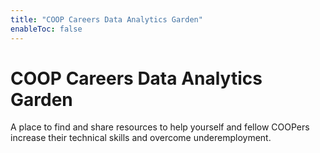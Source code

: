 ```yaml
---
title: "COOP Careers Data Analytics Garden"
enableToc: false
---
```


# COOP Careers Data Analytics Garden

A place to find and share resources to help yourself and fellow COOPers increase their technical skills and overcome underemployment.